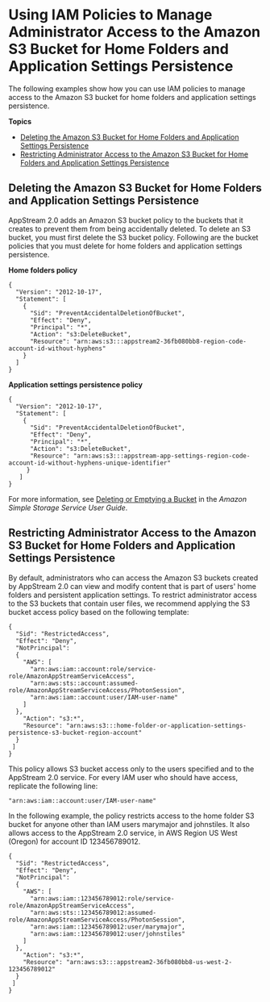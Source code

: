 # Using IAM Policies to Manage Administrator Access to the Amazon S3 Bucket for Home Folders and Application Settings Persistence<a name="s3-iam-policy"></a>

The following examples show how you can use IAM policies to manage access to the Amazon S3 bucket for home folders and application settings persistence\.

**Topics**
+ [Deleting the Amazon S3 Bucket for Home Folders and Application Settings Persistence](#s3-iam-policy-delete)
+ [Restricting Administrator Access to the Amazon S3 Bucket for Home Folders and Application Settings Persistence](#s3-iam-policy-restricted-access)

## Deleting the Amazon S3 Bucket for Home Folders and Application Settings Persistence<a name="s3-iam-policy-delete"></a>

AppStream 2\.0 adds an Amazon S3 bucket policy to the buckets that it creates to prevent them from being accidentally deleted\. To delete an S3 bucket, you must first delete the S3 bucket policy\. Following are the bucket policies that you must delete for home folders and application settings persistence\.

**Home folders policy**

```
{
  "Version": "2012-10-17",
  "Statement": [
    {
      "Sid": "PreventAccidentalDeletionOfBucket",
      "Effect": "Deny",
      "Principal": "*",
      "Action": "s3:DeleteBucket",
      "Resource": "arn:aws:s3:::appstream2-36fb080bb8-region-code-account-id-without-hyphens"
    }
  ]
}
```

**Application settings persistence policy**

```
{
  "Version": "2012-10-17",
  "Statement": [
    {
      "Sid": "PreventAccidentalDeletionOfBucket",
      "Effect": "Deny",
      "Principal": "*",
      "Action": "s3:DeleteBucket",
      "Resource": "arn:aws:s3:::appstream-app-settings-region-code-account-id-without-hyphens-unique-identifier"
     }
   ]
}
```

 For more information, see [Deleting or Emptying a Bucket](https://docs.aws.amazon.com/AmazonS3/latest/dev/delete-or-empty-bucket.html) in the *Amazon Simple Storage Service User Guide*\.

## Restricting Administrator Access to the Amazon S3 Bucket for Home Folders and Application Settings Persistence<a name="s3-iam-policy-restricted-access"></a>

By default, administrators who can access the Amazon S3 buckets created by AppStream 2\.0 can view and modify content that is part of users' home folders and persistent application settings\. To restrict administrator access to the S3 buckets that contain user files, we recommend applying the S3 bucket access policy based on the following template: 

```
{
  "Sid": "RestrictedAccess",
  "Effect": "Deny",
  "NotPrincipal": 
  {
    "AWS": [
      "arn:aws:iam::account:role/service-role/AmazonAppStreamServiceAccess",
      "arn:aws:sts::account:assumed-role/AmazonAppStreamServiceAccess/PhotonSession",
      "arn:aws:iam::account:user/IAM-user-name"
    ]
  },
    "Action": "s3:*",
    "Resource": "arn:aws:s3:::home-folder-or-application-settings-persistence-s3-bucket-region-account"
  }
 ]
}
```

This policy allows S3 bucket access only to the users specified and to the AppStream 2\.0 service\. For every IAM user who should have access, replicate the following line:

```
"arn:aws:iam::account:user/IAM-user-name"
```

In the following example, the policy restricts access to the home folder S3 bucket for anyone other than IAM users marymajor and johnstiles\. It also allows access to the AppStream 2\.0 service, in AWS Region US West \(Oregon\) for account ID 123456789012\.

```
{
  "Sid": "RestrictedAccess",
  "Effect": "Deny",
  "NotPrincipal": 
  {
    "AWS": [
      "arn:aws:iam::123456789012:role/service-role/AmazonAppStreamServiceAccess",
      "arn:aws:sts::123456789012:assumed-role/AmazonAppStreamServiceAccess/PhotonSession",
      "arn:aws:iam::123456789012:user/marymajor",
      "arn:aws:iam::123456789012:user/johnstiles"
    ]
  },
    "Action": "s3:*",
    "Resource": "arn:aws:s3:::appstream2-36fb080bb8-us-west-2-123456789012"
  }
 ]
}
```
